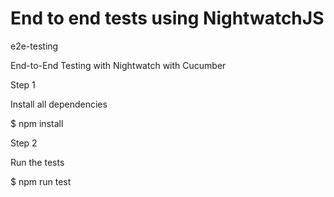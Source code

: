 # End to end tests using NightwatchJS

e2e-testing

End-to-End Testing with Nightwatch with Cucumber

Step 1

Install all dependencies

$ npm install

Step 2

Run the tests

$ npm run test
